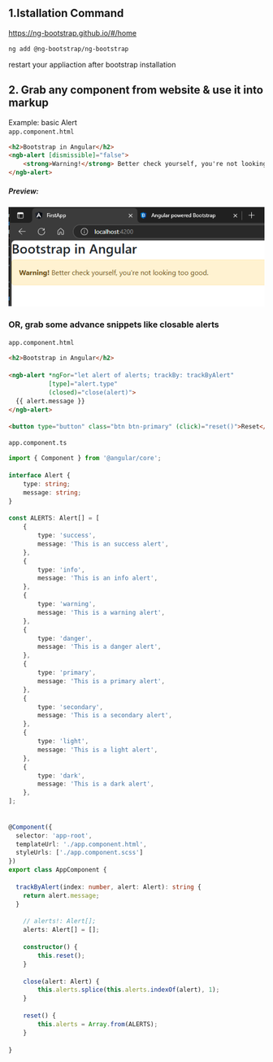## 1.Istallation Command  
https://ng-bootstrap.github.io/#/home  
```sh
ng add @ng-bootstrap/ng-bootstrap
```  
restart your appliaction after bootstrap installation  
## 2. Grab any component from website & use it into markup
Example: basic Alert  
`app.component.html`  
```html
<h2>Bootstrap in Angular</h2>
<ngb-alert [dismissible]="false">
	<strong>Warning!</strong> Better check yourself, you're not looking too good.
</ngb-alert>
```  
##### Preview:  
![alt](../../z_Images/03/04.png)  

### OR, grab some advance snippets like closable alerts  
`app.component.html`  
```html
<h2>Bootstrap in Angular</h2>

<ngb-alert *ngFor="let alert of alerts; trackBy: trackByAlert"
           [type]="alert.type"
           (closed)="close(alert)">
  {{ alert.message }}
</ngb-alert>

<button type="button" class="btn btn-primary" (click)="reset()">Reset</button>
```    

`app.component.ts`  
```typescript
import { Component } from '@angular/core';

interface Alert {
	type: string;
	message: string;
}

const ALERTS: Alert[] = [
	{
		type: 'success',
		message: 'This is an success alert',
	},
	{
		type: 'info',
		message: 'This is an info alert',
	},
	{
		type: 'warning',
		message: 'This is a warning alert',
	},
	{
		type: 'danger',
		message: 'This is a danger alert',
	},
	{
		type: 'primary',
		message: 'This is a primary alert',
	},
	{
		type: 'secondary',
		message: 'This is a secondary alert',
	},
	{
		type: 'light',
		message: 'This is a light alert',
	},
	{
		type: 'dark',
		message: 'This is a dark alert',
	},
];


@Component({
  selector: 'app-root',
  templateUrl: './app.component.html',
  styleUrls: ['./app.component.scss']
})
export class AppComponent {

  trackByAlert(index: number, alert: Alert): string {
    return alert.message;
  }
  
	// alerts!: Alert[];
	alerts: Alert[] = [];

	constructor() {
		this.reset();
	}

	close(alert: Alert) {
		this.alerts.splice(this.alerts.indexOf(alert), 1);
	}

	reset() {
		this.alerts = Array.from(ALERTS);
	}

} 
```  
<!-- Both of snippet of closable ALert needed error solvings, by dafault are not working becuase of version issues -->